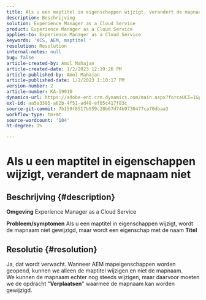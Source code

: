 ```yaml
---
title: Als u een maptitel in eigenschappen wijzigt, verandert de mapnaam niet
description: Beschrijving
solution: Experience Manager as a Cloud Service
product: Experience Manager as a Cloud Service
applies-to: Experience Manager as a Cloud Service
keywords: 'KCS, AEM, maptitel '
resolution: Resolution
internal-notes: null
bug: false
article-created-by: Amol Mahajan
article-created-date: 1/2/2023 12:19:26 PM
article-published-by: Amol Mahajan
article-published-date: 1/2/2023 1:10:17 PM
version-number: 2
article-number: KA-19910
dynamics-url: https://adobe-ent.crm.dynamics.com/main.aspx?forceUCI=1&pagetype=entityrecord&etn=knowledgearticle&id=e2e964ae-978a-ed11-81ac-6045bd006ce9
exl-id: aa5a3385-a62b-4f51-ad48-ef05c417f83c
source-git-commit: 7b159f8517b559c28b67d74b9730477ca70dbaa3
workflow-type: tm+mt
source-wordcount: '104'
ht-degree: 1%

---
```


# Als u een maptitel in eigenschappen wijzigt, verandert de mapnaam niet

## Beschrijving {#description}

<b>Omgeving</b>
Experience Manager as a Cloud Service


<b>Probleem/symptomen</b>
Als u een maptitel in eigenschappen wijzigt, wordt de mapnaam niet gewijzigd, maar wordt een eigenschap met de naam <b>Titel</b>


## Resolutie {#resolution}

Ja, dat wordt verwacht. Wanneer AEM mapeigenschappen worden geopend, kunnen we alleen de maptitel wijzigen en niet de mapnaam.<br>
We kunnen de mapnaam echter nog steeds wijzigen, maar daarvoor moeten we de opdracht &quot;<b>Verplaatsen</b>&quot; waarmee de mapnaam kan worden gewijzigd.
